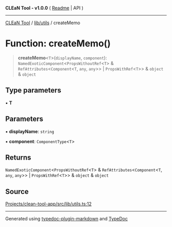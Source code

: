 **CLEaN Tool - v1.0.0** ( [Readme](../../../README.md) \| API )

***

[CLEaN Tool](../../../modules.md) / [lib/utils](../README.md) / createMemo

# Function: createMemo()

> **createMemo**\<`T`\>(`displayName`, `component`): `NamedExoticComponent`\<`PropsWithoutRef`\<`T`\> & `RefAttributes`\<`Component`\<`T`, `any`, `any`\>\> \| `PropsWithRef`\<`T`\>\> & `object` & `object`

## Type parameters

▪ **T**

## Parameters

▪ **displayName**: `string`

▪ **component**: `ComponentType`\<`T`\>

## Returns

`NamedExoticComponent`\<`PropsWithoutRef`\<`T`\> & `RefAttributes`\<`Component`\<`T`, `any`, `any`\>\> \| `PropsWithRef`\<`T`\>\> & `object` & `object`

## Source

[Projects/clean-tool-app/src/lib/utils.ts:12](https://github.com/yuckyh/clean-tool-app/)

***

Generated using [typedoc-plugin-markdown](https://www.npmjs.com/package/typedoc-plugin-markdown) and [TypeDoc](https://typedoc.org/)
